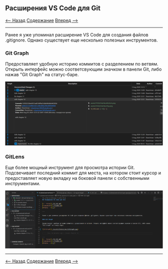 ## Расширения VS Code для Git

[<-- Назад](./12_VSC.md)
[Содержание](./readme.md)
[Вперед -->](./14_Conclusion.md)

---

Ранее я уже упоминал расширение VS Code для создания файлов .gitignore. Однако существует еще несколько полезных инструментов.

### Git Graph

Предоставляет удобную историю коммитов с разделением по ветвям. Открыть интерфейс можно соответсвующим значком в панели Git, либо нажав "Git Graph" на статус-баре.

![GitGraph](./assets/Extensions/GitGraph.png)

### GitLens 

Еще более мощный инструмент для просмотра истории Git. Подсвечивает последний коммит для места, на котором стоит курсор и предоставляет новую вкладку на боковой панели с собственными инструментами.

![GitLens](./assets/Extensions/GitLens.png)

---
[<-- Назад](./12_VSC.md)
[Содержание](./readme.md)
[Вперед -->](./14_Conclusion.md)